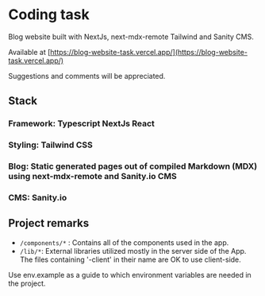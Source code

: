 # Coding task
Blog website built with NextJs, next-mdx-remote Tailwind and Sanity CMS.

Available at [https://blog-website-task.vercel.app/](https://blog-website-task.vercel.app/)

Suggestions and comments will be appreciated.

## Stack
### Framework: Typescript NextJs React
### Styling: Tailwind CSS
### Blog: Static generated pages out of compiled Markdown (MDX) using next-mdx-remote and Sanity.io CMS
### CMS: Sanity.io

## Project remarks
- `/components/*` : Contains all of the components used in the app.
- `/lib/*`: External libraries utilized mostly in the server side of the App. The files containing '-client' in their name are OK to use client-side.

Use env.example as a guide to which environment variables are needed in the project.
